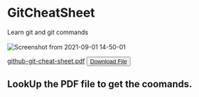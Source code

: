 # GitCheatSheet

Learn git and git commands<br><br>
![Screenshot from 2021-09-01 14-50-01](https://user-images.githubusercontent.com/37219226/131683595-8e2065a9-1a3a-45a0-9892-4aaa444437ec.png)

[github-git-cheat-sheet.pdf](https://github.com/Neba-Emmanuel/GitCheatSheet/files/7204030/github-git-cheat-sheet.pdf)
<button><a href="https://github.com/Neba-Emmanuel/GitCheatSheet/files/7204030/github-git-cheat-sheet.pdf">Download File</a></button>

## LookUp the PDF file to get the coomands.
